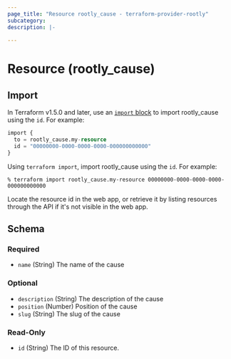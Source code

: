 ```yaml
---
page_title: "Resource rootly_cause - terraform-provider-rootly"
subcategory:
description: |-
    
---
```


# Resource (rootly_cause)





## Import

In Terraform v1.5.0 and later, use an [`import` block](https://developer.hashicorp.com/terraform/language/import) to import rootly_cause using the `id`. For example:

```terraform
import {
  to = rootly_cause.my-resource
  id = "00000000-0000-0000-0000-000000000000"
}
```

Using `terraform import`, import rootly_cause using the `id`. For example:

```console
% terraform import rootly_cause.my-resource 00000000-0000-0000-0000-000000000000
```

Locate the resource id in the web app, or retrieve it by listing resources through the API if it's not visible in the web app.

<!-- schema generated by tfplugindocs -->
## Schema

### Required

- `name` (String) The name of the cause

### Optional

- `description` (String) The description of the cause
- `position` (Number) Position of the cause
- `slug` (String) The slug of the cause

### Read-Only

- `id` (String) The ID of this resource.
